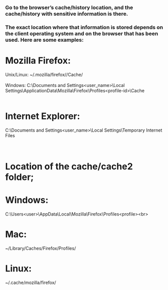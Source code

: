 ### Go to the browser’s cache/history location, and the cache/history with sensitive information is there.<br>
### The exact location where that information is stored depends on the client operating system and on the browser that has been used. Here are some examples:<br>
# Mozilla Firefox:<br>
Unix/Linux: ~/.mozilla/firefox/<profile-id>/Cache/<br>
<br>
Windows: C:\Documents and Settings\<user_name>\Local Settings\ApplicationData\Mozilla\Firefox\Profiles\<profile-id>\Cache<br>
<br>
# Internet Explorer:<br>
C:\Documents and Settings\<user_name>\Local Settings\Temporary Internet Files<br>
<br>
<br>
# Location of the cache/cache2 folder;<br>
# Windows:<br>
C:\Users\<user>\AppData\Local\Mozilla\Firefox\Profiles\<profile>\<br>
# Mac:<br>
~/Library/Caches/Firefox/Profiles/<br>
# Linux:<br>
~/.cache/mozilla/firefox/<br>
